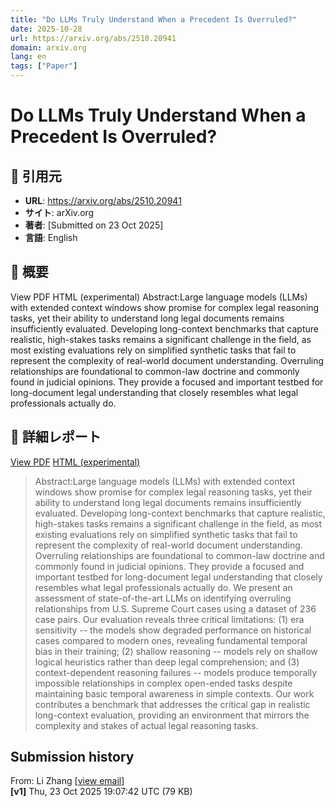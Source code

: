 ```yaml
---
title: "Do LLMs Truly Understand When a Precedent Is Overruled?"
date: 2025-10-28
url: https://arxiv.org/abs/2510.20941
domain: arxiv.org
lang: en
tags: ["Paper"]
---
```

# Do LLMs Truly Understand When a Precedent Is Overruled?

## 🔗 引用元
- **URL**: https://arxiv.org/abs/2510.20941
- **サイト**: arXiv.org
- **著者**: [Submitted on 23 Oct 2025]
- **言語**: English
## 🧭 概要
View PDF
    HTML (experimental)
            Abstract:Large language models (LLMs) with extended context windows show promise for complex legal reasoning tasks, yet their ability to understand long legal documents remains insufficiently evaluated. Developing long-context benchmarks that capture realistic, high-stakes tasks remains a significant challenge in the field, as most existing evaluations rely on simplified synthetic tasks that fail to represent the complexity of real-world document understanding. Overruling relationships are foundational to common-law doctrine and commonly found in judicial opinions. They provide a focused and important testbed for long-document legal understanding that closely resembles what legal professionals actually do.

## 📝 詳細レポート
[View PDF](https://arxiv.org/pdf/2510.20941) [HTML (experimental)](https://arxiv.org/html/2510.20941v1)

> Abstract:Large language models (LLMs) with extended context windows show promise for complex legal reasoning tasks, yet their ability to understand long legal documents remains insufficiently evaluated. Developing long-context benchmarks that capture realistic, high-stakes tasks remains a significant challenge in the field, as most existing evaluations rely on simplified synthetic tasks that fail to represent the complexity of real-world document understanding. Overruling relationships are foundational to common-law doctrine and commonly found in judicial opinions. They provide a focused and important testbed for long-document legal understanding that closely resembles what legal professionals actually do. We present an assessment of state-of-the-art LLMs on identifying overruling relationships from U.S. Supreme Court cases using a dataset of 236 case pairs. Our evaluation reveals three critical limitations: (1) era sensitivity -- the models show degraded performance on historical cases compared to modern ones, revealing fundamental temporal bias in their training; (2) shallow reasoning -- models rely on shallow logical heuristics rather than deep legal comprehension; and (3) context-dependent reasoning failures -- models produce temporally impossible relationships in complex open-ended tasks despite maintaining basic temporal awareness in simple contexts. Our work contributes a benchmark that addresses the critical gap in realistic long-context evaluation, providing an environment that mirrors the complexity and stakes of actual legal reasoning tasks.

Submission history
------------------

From: Li Zhang \[[view email](https://arxiv.org/show-email/ff3ad865/2510.20941)\]  
**\[v1\]** Thu, 23 Oct 2025 19:07:42 UTC (79 KB)
